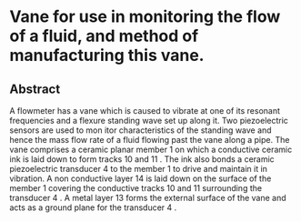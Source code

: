 # Vane for use in monitoring the flow of a fluid, and method of manufacturing this vane.

## Abstract
A flowmeter has a vane which is caused to vibrate at one of its resonant frequencies and a flexure standing wave set up along it. Two piezoelectric sensors are used to mon itor characteristics of the standing wave and hence the mass flow rate of a fluid flowing past the vane along a pipe. The vane comprises a ceramic planar member 1 on which a conductive ceramic ink is laid down to form tracks 10 and 11 . The ink also bonds a ceramic piezoelectric transducer 4 to the member 1 to drive and maintain it in vibration. A non conductive layer 14 is laid down on the surface of the member 1 covering the conductive tracks 10 and 11 surrounding the transducer 4 . A metal layer 13 forms the external surface of the vane and acts as a ground plane for the transducer 4 .